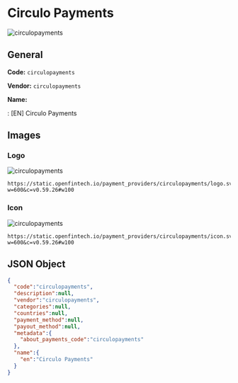 
# Circulo Payments 
![circulopayments](https://static.openfintech.io/payment_providers/circulopayments/logo.svg?w=600&c=v0.59.26#w100)  

## General 
 
**Code:** `circulopayments`  
 
**Vendor:** `circulopayments`  
 
**Name:**  
 
:	[EN] Circulo Payments  

## Images 

### Logo 
 
![circulopayments](https://static.openfintech.io/payment_providers/circulopayments/logo.svg?w=600&c=v0.59.26#w100)  

```
https://static.openfintech.io/payment_providers/circulopayments/logo.svg?w=600&c=v0.59.26#w100
```  

### Icon 
 
![circulopayments](https://static.openfintech.io/payment_providers/circulopayments/icon.svg?w=600&c=v0.59.26#w100)  

```
https://static.openfintech.io/payment_providers/circulopayments/icon.svg?w=600&c=v0.59.26#w100
```  

## JSON Object 

```json
{
  "code":"circulopayments",
  "description":null,
  "vendor":"circulopayments",
  "categories":null,
  "countries":null,
  "payment_method":null,
  "payout_method":null,
  "metadata":{
    "about_payments_code":"circulopayments"
  },
  "name":{
    "en":"Circulo Payments"
  }
}
```  
